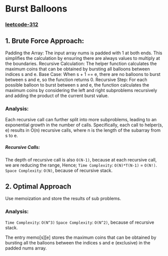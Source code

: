 # Burst Balloons

<h3><a href="https://leetcode.com/problems/burst-balloons/description/">leetcode-312</a></h3>

## 1. Brute Force Approach:

Padding the Array: The input array nums is padded with 1 at both ends. This simplifies the calculation by ensuring there are always values to multiply at the boundaries.
Recursive Calculation: The helper function calculates the maximum coins that can be obtained by bursting all balloons between indices s and e.
Base Case: When s + 1 == e, there are no balloons to burst between s and e, so the function returns 0.
Recursive Step: For each possible balloon to burst between s and e, the function calculates the maximum coins by considering the left and right subproblems recursively and adding the product of the current burst value.

### Analysis:

Each recursive call can further split into more subproblems, leading to an exponential growth in the number of calls. Specifically, each call to helper(s, e) results in O(n) recursive calls, where n is the length of the subarray from s to e.

##### Recursive Calls:

The depth of recursive call is also `O(N-1)`, because at each recursive call, we are reducing the range, Hence;
`Time Complexity`: `O(N)*T(N-1)` = `O(N!)`.
`Space Complexity`: `O(N)`, because of recursive stack.

## 2. Optimal Approach

Use memoization and store the results of sub problems.

### Analysis:

`Time Complexity`: `O(N^3)`
`Space Complexity`: `O(N^2)`, because of recursive stack.

The entry memo[s][e] stores the maximum coins that can be obtained by bursting all the balloons between the indices s and e (exclusive) in the padded nums array.
